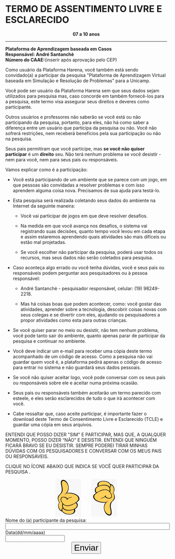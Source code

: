# TERMO DE ASSENTIMENTO LIVRE E ESCLARECIDO


<p align="center">
	<b>07 a 10 anos</b> <br> <hr>
	<b>Plataforma de Aprendizagem baseada em Casos</b> <br>
	<b>Responsável: André Santanchè</b> <br>
	<b>Número do CAAE:</b>(inserir após aprovação pelo CEP) <br>
</p>

Como usuário da Plataforma Harena, você também está sendo convidado(a) a participar da pesquisa "Plataforma de Aprendizagem Virtual baseada em Simulação e Resolução de Problemas" para a Unicamp.

Você pode ser usuário da Plataforma Harena sem que seus dados sejam utilizados para pesquisa mas, caso concorde em também fornecê-los para a pesquisa,  este termo visa assegurar seus direitos e deveres como participante.

Outros usuários e professores não saberão se você está ou não participando da pesquisa, portanto, para eles, não há como saber a diferença entre um usuário que participa da pesquisa ou não. Você não sofrerá restrições, nem receberá benefícios pela sua participação ou não na pesquisa.

Seus pais permitiram que você participe, mas **se você não quiser participar** é um **direito** seu. Não terá nenhum problema se você desistir -  nem para você, nem para seus pais ou responsáveis.

Vamos explicar como é a participação:

* Você está participando de um ambiente que se parece com um jogo, em que pessoas são convidadas a resolver problemas e com isso aprendem alguma coisa nova. Precisamos de sua ajuda para testá-lo.

* Esta pesquisa será realizada coletando seus dados do ambiente na Internet da seguinte maneira:

    * Você vai participar de jogos em que deve resolver desafios.

    * Na medida em que você avança nos desafios, o sistema vai registrando suas decisões, quanto tempo você levou em cada etapa e assim estaremos aprendendo quais atividades são mais difíceis ou estão mal projetadas.

    * Se você escolher não participar da pesquisa, poderá usar todos os recursos, mas seus dados não serão coletados para pesquisa.

* Caso aconteça algo errado ou você tenha dúvidas, você e seus pais ou responsáveis podem perguntar aos pesquisadores ou à pessoa responsável:

    * André Santanchè - pesquisador responsável, celular: (19) 98249-2218.

    * Mas há coisas boas que podem acontecer, como: você gostar das atividades, aprender sobre a tecnologia, descobrir coisas novas com seus colegas e se divertir com eles, ajudando os pesquisadores a propor  atividades como esta para outras crianças.

* Se você quiser parar no meio ou desistir, não tem nenhum problema, você pode tanto sair do ambiente, quanto apenas parar de participar da pesquisa e continuar no ambiente.

* Você deve indicar um e-mail para receber uma cópia deste termo acompanhado de um código de acesso. Como a pesquisa não vai guardar quem você é, a plataforma pedirá apenas o código de acesso para entrar no sistema e não guardará seus dados pessoais.

* Se você não quiser aceitar logo, você pode conversar com os seus pais ou responsáveis sobre ele e aceitar numa próxima ocasião.

* Seus pais ou responsáveis também aceitarão um termo parecido com esteele, e eles serão esclarecidos de tudo o que irá acontecer com você.

* Cabe ressaltar que, caso aceite participar, é importante fazer o download deste Termo de Consentimento Livre e Esclarecido (TCLE) e guardar uma cópia em seus arquivos.


	

ENTENDI QUE POSSO DIZER "SIM" E PARTICIPAR, MAS QUE, A QUALQUER MOMENTO, POSSO DIZER “NÃO” E DESISTIR. ENTENDI QUE NINGUÉM FICARÁ BRAVO SE EU DESISTIR. SEMPRE PODEREI TIRAR MINHAS DÚVIDAS COM OS PESQUISADORES E CONVERSAR COM OS MEUS PAIS OU RESPONSÁVEIS.

CLIQUE NO ÍCONE ABAIXO QUE INDICA SE VOCÊ QUER PARTICIPAR DA PESQUISA .

<div style="text-align:center;">
<img src='image_0.jpeg' style="width:80px;">&nbsp;&nbsp;&nbsp;&nbsp;&nbsp;&nbsp;&nbsp;&nbsp;<img src='image_1.jpeg' style="width:80px;">
</div>

<form>
  <label for="fname">Nome do (a) participante da pesquisa:</label><br>
  <input type="text" id="fname" name="fname" style="width:100%;"><br>
  <label for="fname">Data(dd/mm/aaaa)</label><br>
  <input type="text" id="fname" name="fname"><br>
</form>
<div style="text-align:center;">
<button type="button" onclick="alert('Hello world!')" style="font-size:20pt;">Enviar</button>
</div>

